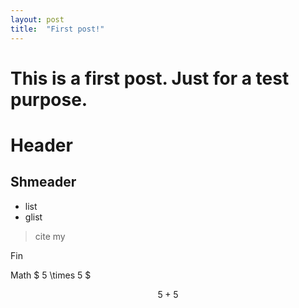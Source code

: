 ```yaml
---
layout: post
title:  "First post!"
---
```


# This is a first post. Just for a test purpose.

# Header

## Shmeader

* list
* glist

> cite my

Fin

Math $ 5 \times 5 $

$$ 5 + 5 $$
